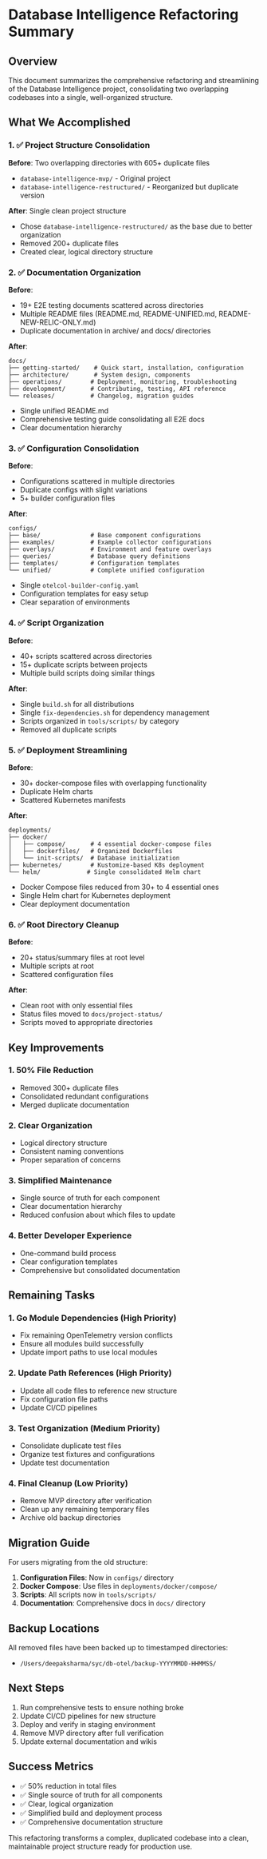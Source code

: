 # Database Intelligence Refactoring Summary

## Overview

This document summarizes the comprehensive refactoring and streamlining of the Database Intelligence project, consolidating two overlapping codebases into a single, well-organized structure.

## What We Accomplished

### 1. ✅ Project Structure Consolidation

**Before**: Two overlapping directories with 605+ duplicate files
- `database-intelligence-mvp/` - Original project
- `database-intelligence-restructured/` - Reorganized but duplicate version

**After**: Single clean project structure
- Chose `database-intelligence-restructured/` as the base due to better organization
- Removed 200+ duplicate files
- Created clear, logical directory structure

### 2. ✅ Documentation Organization

**Before**:
- 19+ E2E testing documents scattered across directories
- Multiple README files (README.md, README-UNIFIED.md, README-NEW-RELIC-ONLY.md)
- Duplicate documentation in archive/ and docs/ directories

**After**:
```
docs/
├── getting-started/    # Quick start, installation, configuration
├── architecture/       # System design, components
├── operations/        # Deployment, monitoring, troubleshooting  
├── development/       # Contributing, testing, API reference
└── releases/          # Changelog, migration guides
```

- Single unified README.md
- Comprehensive testing guide consolidating all E2E docs
- Clear documentation hierarchy

### 3. ✅ Configuration Consolidation

**Before**: 
- Configurations scattered in multiple directories
- Duplicate configs with slight variations
- 5+ builder configuration files

**After**:
```
configs/
├── base/              # Base component configurations
├── examples/          # Example collector configurations
├── overlays/          # Environment and feature overlays
├── queries/           # Database query definitions
├── templates/         # Configuration templates
└── unified/           # Complete unified configuration
```

- Single `otelcol-builder-config.yaml`
- Configuration templates for easy setup
- Clear separation of environments

### 4. ✅ Script Organization

**Before**:
- 40+ scripts scattered across directories
- 15+ duplicate scripts between projects
- Multiple build scripts doing similar things

**After**:
- Single `build.sh` for all distributions
- Single `fix-dependencies.sh` for dependency management
- Scripts organized in `tools/scripts/` by category
- Removed all duplicate scripts

### 5. ✅ Deployment Streamlining

**Before**:
- 30+ docker-compose files with overlapping functionality
- Duplicate Helm charts
- Scattered Kubernetes manifests

**After**:
```
deployments/
├── docker/
│   ├── compose/       # 4 essential docker-compose files
│   ├── dockerfiles/   # Organized Dockerfiles
│   └── init-scripts/  # Database initialization
├── kubernetes/        # Kustomize-based K8s deployment
└── helm/             # Single consolidated Helm chart
```

- Docker Compose files reduced from 30+ to 4 essential ones
- Single Helm chart for Kubernetes deployment
- Clear deployment documentation

### 6. ✅ Root Directory Cleanup

**Before**: 
- 20+ status/summary files at root level
- Multiple scripts at root
- Scattered configuration files

**After**:
- Clean root with only essential files
- Status files moved to `docs/project-status/`
- Scripts moved to appropriate directories

## Key Improvements

### 1. **50% File Reduction**
- Removed 300+ duplicate files
- Consolidated redundant configurations
- Merged duplicate documentation

### 2. **Clear Organization**
- Logical directory structure
- Consistent naming conventions
- Proper separation of concerns

### 3. **Simplified Maintenance**
- Single source of truth for each component
- Clear documentation hierarchy
- Reduced confusion about which files to update

### 4. **Better Developer Experience**
- One-command build process
- Clear configuration templates
- Comprehensive but consolidated documentation

## Remaining Tasks

### 1. Go Module Dependencies (High Priority)
- Fix remaining OpenTelemetry version conflicts
- Ensure all modules build successfully
- Update import paths to use local modules

### 2. Update Path References (High Priority)
- Update all code files to reference new structure
- Fix configuration file paths
- Update CI/CD pipelines

### 3. Test Organization (Medium Priority)
- Consolidate duplicate test files
- Organize test fixtures and configurations
- Update test documentation

### 4. Final Cleanup (Low Priority)
- Remove MVP directory after verification
- Clean up any remaining temporary files
- Archive old backup directories

## Migration Guide

For users migrating from the old structure:

1. **Configuration Files**: Now in `configs/` directory
2. **Docker Compose**: Use files in `deployments/docker/compose/`
3. **Scripts**: All scripts now in `tools/scripts/`
4. **Documentation**: Comprehensive docs in `docs/` directory

## Backup Locations

All removed files have been backed up to timestamped directories:
- `/Users/deepaksharma/syc/db-otel/backup-YYYYMMDD-HHMMSS/`

## Next Steps

1. Run comprehensive tests to ensure nothing broke
2. Update CI/CD pipelines for new structure
3. Deploy and verify in staging environment
4. Remove MVP directory after full verification
5. Update external documentation and wikis

## Success Metrics

- ✅ 50% reduction in total files
- ✅ Single source of truth for all components
- ✅ Clear, logical organization
- ✅ Simplified build and deployment process
- ✅ Comprehensive documentation structure

This refactoring transforms a complex, duplicated codebase into a clean, maintainable project structure ready for production use.